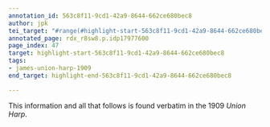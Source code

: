 ```yaml
---
annotation_id: 563c8f11-9cd1-42a9-8644-662ce680bec8
author: jpk
tei_target: "#range(#highlight-start-563c8f11-9cd1-42a9-8644-662ce680bec8, #highlight-end-563c8f11-9cd1-42a9-8644-662ce680bec8)"
annotated_page: rdx_r8sw8.p.idp17977600
page_index: 47
target: highlight-start-563c8f11-9cd1-42a9-8644-662ce680bec8
tags:
- james-union-harp-1909
end_target: highlight-end-563c8f11-9cd1-42a9-8644-662ce680bec8

---
```

This information and all that follows is found verbatim in the 1909 *Union Harp*.
